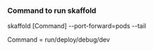 ### Command to run skaffold
skaffold [Command] --port-forward=pods --tail

Command = run/deploy/debug/dev